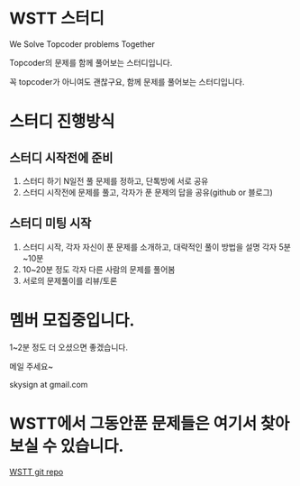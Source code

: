 # WSTT 스터디 
We Solve Topcoder problems Together 

Topcoder의 문제를 함께 풀어보는 스터디입니다.

꼭 topcoder가 아니여도 괜찮구요, 함께 문제를 풀어보는 스터디입니다.

# 스터디 진행방식

## 스터디 시작전에 준비 
1. 스터디 하기 N일전 풀 문제를 정하고, 단톡방에 서로 공유
2. 스터디 시작전에 문제를 풀고, 각자가 푼 문제의 답을 공유(github or 블로그)

## 스터디 미팅 시작
1. 스터디 시작, 각자 자신이 푼 문제를 소개하고, 대략적인 풀이 방법을 설명
   각자 5분~10분
2. 10~20분 정도 각자 다른 사람의 문제를 풀어봄
3. 서로의 문제풀이를 리뷰/토론

# 멤버 모집중입니다.
1~2분 정도 더 오셨으면 좋겠습니다.

메일 주세요~

skysign at gmail.com

# WSTT에서 그동안푼 문제들은 여기서 찾아 보실 수 있습니다.
[WSTT git repo](https://github.com/skysign/WSTT)

